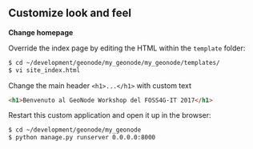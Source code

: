 ## Customize look and feel

**Change homepage**

Override the index page by editing the HTML within the `template` folder:

```bash
$ cd ~/development/geonode/my_geonode/my_geonode/templates/
$ vi site_index.html
```

Change the main header `<h1>...</h1>` with custom text

```html
<h1>Benvenuto al GeoNode Workshop del FOSS4G-IT 2017</h1>
```

Restart this custom application and open it up in the browser:

```bash
$ cd ~/development/geonode/my_geonode
$ python manage.py runserver 0.0.0.0:8000
```

